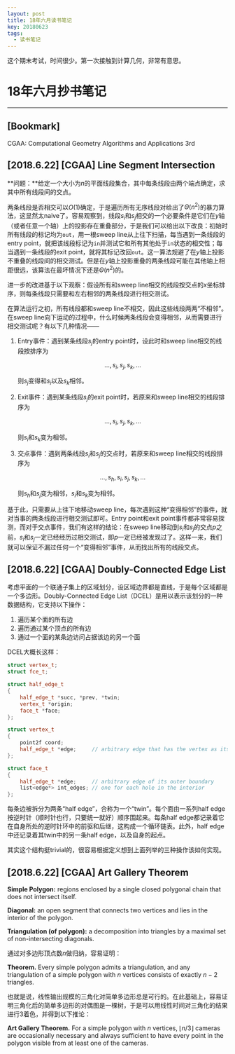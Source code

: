 ```yaml
---
layout: post
title: 18年六月读书笔记
key: 20180623
tags:
  - 读书笔记
---
```


这个期末考试，时间很少。第一次接触到计算几何，非常有意思。

<!--more-->

# 18年六月抄书笔记

---

## \[Bookmark\]

CGAA: Computational Geometry Algorithms and Applications 3rd

## \[2018.6.22\] \[CGAA\] Line Segment Intersection 

**问题：**给定一个大小为$n$的平面线段集合，其中每条线段由两个端点确定，求其中所有线段间的交点。

两条线段是否相交可以$O(1)$确定，于是遍历所有无序线段对给出了$\Theta(n^2)$的暴力算法，这显然太naive了。容易观察到，线段$s_i$和$s_j$相交的一个必要条件是它们在$y$轴（或者任意一个轴）上的投影存在重叠部分，于是我们可以给出以下改良：初始时所有线段的标记均为`out`，用一根sweep line从上往下扫描，每当遇到一条线段的entry point，就把该线段标记为`in`并测试它和所有其他处于`in`状态的相交性；每当遇到一条线段的exit point，就将其标记改回`out`。这一算法规避了在$y$轴上投影不重叠的线段间的相交测试。但是在$y$轴上投影重叠的两条线段可能在其他轴上相距很远，该算法在最坏情况下还是$\Theta(n^2)$的。

进一步的改进基于以下观察：假设所有和sweep line相交的线段按交点的$x$坐标排序，则每条线段只需要和左右相邻的两条线段进行相交测试。

在算法运行之初，所有线段都和sweep line不相交，因此这些线段两两“不相邻”。在sweep line向下运动的过程中，什么时候两条线段会变得相邻，从而需要进行相交测试呢？有以下几种情况——

1. Entry事件：遇到某条线段$s_j$的entry point时，设此时和sweep line相交的线段按排序为

   $$\dots, s_i, s_j, s_k, \dots$$

   则$s_j$变得和$s_i$以及$s_k$相邻。

2. Exit事件：遇到某条线段$s_j$的exit point时，若原来和sweep line相交的线段排序为

   $$\dots, s_i, s_j, s_k, \dots$$

   则$s_i$和$s_k$变为相邻。

3. 交点事件：遇到两条线段$s_i$和$s_j$的交点时，若原来和sweep line相交的线段排序为

   $$\dots, s_h, s_i, s_j, s_k, \dots$$

   则$s_h$和$s_j$变为相邻，$s_i$和$s_k$变为相邻。

基于此，只需要从上往下地移动sweep line，每次遇到这种“变得相邻”的事件，就对当事的两条线段进行相交测试即可。Entry point和exit point事件都非常容易探测，而对于交点事件，我们有这样的结论：在sweep line移动到$s_i$和$s_j$的交点$p$之前，$s_i$和$s_j$一定已经经历过相交测试，即$p$一定已经被发现过了。这样一来，我们就可以保证不漏过任何一个“变得相邻”事件，从而找出所有的线段交点。

## \[2018.6.22\] \[CGAA\] Doubly-Connected Edge List

考虑平面的一个联通子集上的区域划分，设区域边界都是直线，于是每个区域都是一个多边形。Doubly-Connected Edge List（DCEL）是用以表示该划分的一种数据结构，它支持以下操作：

1. 遍历某个面的所有边
2. 遍历通过某个顶点的所有边
3. 通过一个面的某条边访问占据该边的另一个面

DCEL大概长这样：

```c++
struct vertex_t;
struct fce_t;

struct half_edge_t
{
    half_edge_t *succ, *prev, *twin;
    vertex_t *origin;
    face_t *face;
};

struct vertex_t
{
    point2f coord;
    half_edge_t *edge;     // arbitrary edge that has the vertex as its origin
};

struct face_t
{
    half_edge_t *edge;     // arbitrary edge of its outer boundary
    list<edge*> int_edges; // one for each hole in the interior
};
```

每条边被拆分为两条“half edge”，合称为一个“twin”。每个面由一系列half edge按逆时针（顺时针也行，只要统一就好）顺序围起来。每条half edge都记录着它在自身所处的逆时针环中的前驱和后继，这构成一个循环链表。此外，half edge中还记录着其twin中的另一条half edge，以及自身的起点。

其实这个结构挺trivial的，很容易根据定义想到上面列举的三种操作该如何实现。

## \[2018.6.22\] \[CGAA\] Art Gallery Theorem

**Simple Polygon:** regions enclosed by a single closed polygonal chain that does not intersect itself.

**Diagonal:** an open segment that connects two vertices and lies in the interior of the polygon.

**Triangulation (of polygon):** a decomposition into triangles by a maximal set of non-intersecting diagonals.

通过对多边形顶点数$n$做归纳，容易证明：

**Theorem.** Every simple polygon admits a triangulation, and any triangulation of a simple polygon with $n$ vertices consists of exactly $n - 2$ triangles.

也就是说，线性输出规模的三角化对简单多边形总是可行的。在此基础上，容易证明三角化后的简单多边形的对偶图是一棵树，于是可以用线性时间对三角化的结果进行3着色，并得到以下推论：

**Art Gallery Theorem.** For a simple polygon with $n$ vertices, $\lfloor n / 3 \rfloor$ cameras are occasionally necessary and always sufficient to have every point in the polygon visible from at least one of the cameras.
